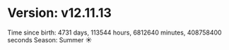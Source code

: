 # Version: v12.11.13
Time since birth: 4731 days, 113544 hours, 6812640 minutes, 408758400 seconds
Season: Summer ☀️

